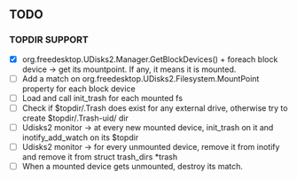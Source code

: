 ## TODO

### TOPDIR SUPPORT
- [x] org.freedesktop.UDisks2.Manager.GetBlockDevices() + foreach block device -> get its mountpoint. If any, it means it is mounted.
- [ ] Add a match on org.freedesktop.UDisks2.Filesystem.MountPoint property for each block device
- [ ] Load and call init_trash for each mounted fs
- [ ] Check if $topdir/.Trash does exist for any external drive, otherwise try to create $topdir/.Trash-uid/ dir
- [ ] Udisks2 monitor -> at every new mounted device, init_trash on it and inotify_add_watch on its $topdir
- [ ] Udisks2 monitor -> for every unmounted device, remove it from inotify and remove it from struct trash_dirs *trash
- [ ] When a mounted device gets unmounted, destroy its match.
